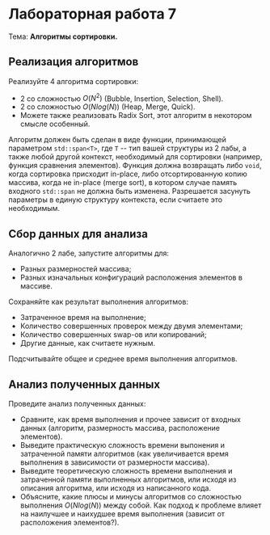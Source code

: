 # Лабораторная работа 7

Тема: **Алгоритмы сортировки.**

## Реализация алгоритмов

Реализуйте 4 алгоритма сортировки:
- 2 со сложностью $` O(N^2) `$ (Bubble, Insertion, Selection, Shell).
- 2 со сложностью $` O(N log(N)) `$ (Heap, Merge, Quick).
- Можете также реализовать Radix Sort, этот алгоритм в некотором смысле особенный.

Алгоритм должен быть сделан в виде функции, принимающей параметром `std::span<T>`,
где `T` -- тип вашей структуры из 2 лабы, а также любой другой контекст, необходимый для
сортировки (например, функция сравнения элементов).
Функция должна возвращать либо `void`, когда сортировка присходит in-place,
либо отсортированную копию массива, когда не in-place (merge sort),
в котором случае память входного `std::span` не должна быть изменена.
Разрешается засунуть параметры в единую структуру контекста, если считаете это необходимым.

## Сбор данных для анализа

Аналогично 2 лабе, запустите алгоритмы для:
- Разных размерностей массива;
- Разных изначальных конфигураций расположения элементов в массиве.

Сохраняйте как результат выполнения алгоритмов:
- Затраченное время на выполнение;
- Количество совершенных проверок между двумя элементами;
- Количество совершенных swap-ов или копирований;
- Другие данные, как считаете нужным.

Подсчитывайте общее и среднее время выполнения алгоритмов.

## Анализ полученных данных

Проведите анализ полученных данных:
- Сравните, как время выполнения и прочее зависит от входных данных
  (алгоритм, размерность массива, расположение элементов).
- Выведите практическую сложность времени выпонения и затраченной памяти алгоритмов 
  (как увеличивается время выполнения в зависимости от размерности массива).
- Выведите теоретическую сложность времени выполнения и затраченной памяти выполненных алгоритмов,
  или исходя из описания алгоритма, или исходя из написанного кода.
- Объясните, какие плюсы и минусы алгоритмов со сложностью выполнения $` O(N log(N)) `$ между собой.
  Как подход к проблеме влияет на наилучшее и наихудшее время выполнения (зависит от расположения элементов?).

